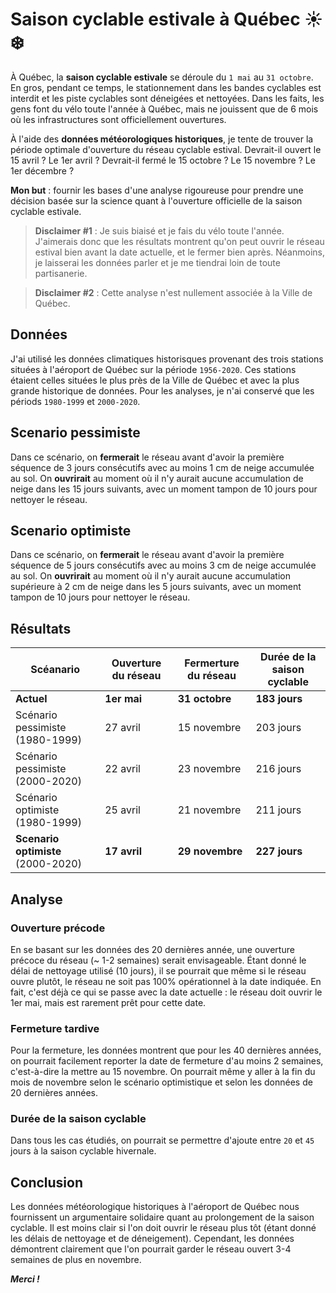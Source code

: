 Saison cyclable estivale à Québec ☀️❄️
================================================================================


À Québec, la __saison cyclable estivale__ se déroule du `1 mai` au `31 octobre`. En gros, pendant ce temps, le stationnement dans les bandes cyclables est interdit et les piste cyclables sont déneigées et nettoyées. Dans les faits, les gens font du vélo toute l'année à Québec, mais ne jouissent que de 6 mois où les infrastructures sont officiellement ouvertures.

À l'aide des __données météorologiques historiques__, je tente de trouver la période optimale d'ouverture du réseau cyclable estival. Devrait-il ouvert le 15 avril ? Le 1er avril ? Devrait-il fermé le 15 octobre ? Le 15 novembre ? Le 1er décembre ? 

__Mon but__ : fournir les bases d'une analyse rigoureuse pour prendre une décision basée sur la science quant à l'ouverture officielle de la saison cyclable estivale.

> __Disclaimer #1__ : Je suis biaisé et je fais du vélo toute l'année. J'aimerais donc que les résultats montrent qu'on peut ouvrir le réseau estival bien avant la date actuelle, et le fermer bien après. Néanmoins, je laisserai les données parler et je me tiendrai loin de toute partisanerie.

> __Disclaimer #2__ : Cette analyse n'est nullement associée à la Ville de Québec.

Données
--------------------------------------------------------------------------------

J'ai utilisé les données climatiques historisques provenant des trois stations situées à l'aéroport de Québec sur la période `1956-2020`. Ces stations étaient celles situées le plus près de la Ville de Québec et avec la plus grande historique de données. Pour les analyses, je n'ai conservé que les périods `1980-1999` et `2000-2020`.


Scenario pessimiste
--------------------------------------------------------------------------------


Dans ce scénario, on __fermerait__ le réseau avant d'avoir la première séquence de 3 jours consécutifs avec au moins 1 cm de neige accumulée au sol. On __ouvrirait__ au moment où il n'y aurait aucune accumulation de neige dans les 15 jours suivants, avec un moment tampon de 10 jours pour nettoyer le réseau. 


Scenario optimiste
--------------------------------------------------------------------------------

Dans ce scénario, on __fermerait__ le réseau avant d'avoir la première séquence de 5 jours consécutifs avec au moins 3 cm de neige accumulée au sol. On __ouvrirait__ au moment où il n'y aurait aucune accumulation supérieure à 2 cm de neige dans les 5 jours suivants, avec un moment tampon de 10 jours pour nettoyer le réseau. 


Résultats
--------------------------------------------------------------------------------

| Scéanario                           | Ouverture du réseau | Fermerture du réseau | Durée de la saison cyclable |
|-------------------------------------|---------------------|----------------------|-----------------------------|
| __Actuel__                          | __1er mai__         | __31 octobre__       | __183 jours__               |
| Scénario pessimiste (1980-1999)     | 27 avril            | 15 novembre          | 203 jours                   |
| Scénario pessimiste (2000-2020)     | 22 avril            | 23 novembre          | 216 jours                   |
| Scénario optimiste  (1980-1999)     | 25 avril            | 21 novembre          | 211 jours                   |
| __Scenario optimiste__  (2000-2020) | __17 avril__        | __29 novembre__      | __227 jours__               |


Analyse
--------------------------------------------------------------------------------


### Ouverture précode 

En se basant sur les données des 20 dernières année, une ouverture précoce du réseau (~ 1-2 semaines) serait envisageable. Étant donné le délai de nettoyage utilisé (10 jours), il se pourrait que même si le réseau ouvre plutôt, le réseau ne soit pas 100% opérationnel à la date indiquée. En fait, c'est déjà ce qui se passe avec la date actuelle : le réseau doit ouvrir le 1er mai, mais est rarement prêt pour cette date.


### Fermeture tardive

Pour la fermeture, les données montrent que pour les 40 dernières années, on pourrait facilement reporter la date de fermeture d'au moins 2 semaines, c'est-à-dire la mettre au 15 novembre. On pourrait même y aller à la fin du mois de novembre selon le scénario optimistique et selon les données de 20 dernières années.


### Durée de la saison cyclable

Dans tous les cas étudiés, on pourrait se permettre d'ajoute entre `20` et `45` jours à la saison cyclable hivernale.


Conclusion
--------------------------------------------------------------------------------

Les données météorologique historiques à l'aéroport de Québec nous fournissent un argumentaire solidaire quant au prolongement de la saison cyclable. Il est moins clair si l'on doit ouvrir le réseau plus tôt (étant donné les délais de nettoyage et de déneigement). Cependant, les données démontrent clairement que l'on pourrait garder le réseau ouvert 3-4 semaines de plus en novembre.



___Merci !___